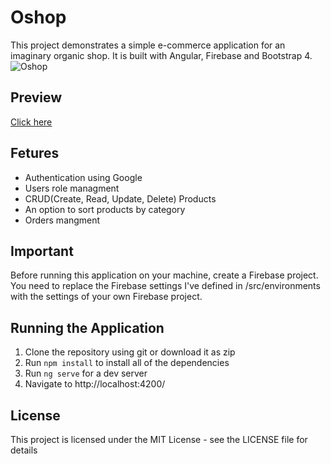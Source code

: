 # Oshop
This project demonstrates a simple e-commerce application for an imaginary organic shop. It is built with Angular, Firebase and Bootstrap 4.
![Oshop](https://i.imgur.com/DF7TreM.jpg)

## Preview
[Click here](https://oshop-76492.firebaseapp.com/)

## Fetures
 * Authentication using Google
 * Users role managment
 * CRUD(Create, Read, Update, Delete) Products
 * An option to sort products by category
 * Orders mangment

## Important

Before running this application on your machine, create a Firebase project. You need to replace the Firebase settings I've defined in /src/environments with the settings of your own Firebase project.

## Running the Application

1. Clone the repository using git or download it as zip
2. Run `npm install` to install all of the dependencies
3. Run `ng serve` for a dev server
4. Navigate to http://localhost:4200/

## License

This project is licensed under the MIT License - see the LICENSE file for details

